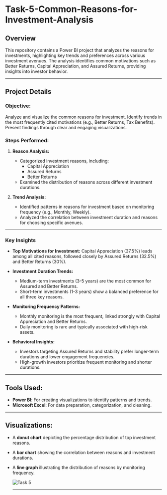 # Task-5-Common-Reasons-for-Investment-Analysis

## Overview
This repository contains a Power BI project that analyzes the reasons for investments, highlighting key trends and preferences across various investment avenues.
The analysis identifies common motivations such as Better Returns, Capital Appreciation, and Assured Returns, providing insights into investor behavior.

---

## Project Details

### Objective:
Analyze and visualize the common reasons for investment.
Identify trends in the most frequently cited motivations (e.g., Better Returns, Tax Benefits).
Present findings through clear and engaging visualizations.

### Steps Performed:
1. **Reason Analysis:**
   - Categorized investment reasons, including:
      - Capital Appreciation
      - Assured Returns
      - Better Returns
   - Examined the distribution of reasons across different investment durations.

2. **Trend Analysis:**

   - Identified patterns in reasons for investment based on monitoring frequency (e.g., Monthly, Weekly).
   - Analyzed the correlation between investment duration and reasons for choosing specific avenues.

---

### Key Insights
- **Top Motivations for Investment:**
   Capital Appreciation (37.5%) leads among all cited reasons, followed closely by Assured Returns (32.5%) and Better Returns (30%).
  
- **Investment Duration Trends:**
   - Medium-term investments (3-5 years) are the most common for Assured and Better Returns.
   - Short-term investments (1-3 years) show a balanced preference for all three key reasons.

- **Monitoring Frequency Patterns:**
   - Monthly monitoring is the most frequent, linked strongly with Capital Appreciation and Better Returns.
   - Daily monitoring is rare and typically associated with high-risk assets.

- **Behavioral Insights:**
   - Investors targeting Assured Returns and stability prefer longer-term durations and lower engagement frequencies.
   - High-growth investors prioritize frequent monitoring and shorter durations.

---

## Tools Used:
- **Power BI**: For creating visualizations to identify patterns and trends.
- **Microsoft Excel**: For data preparation, categorization, and cleaning.
  
---

## Visualizations:
- A **donut chart** depicting the percentage distribution of top investment reasons.
- A **bar chart** showing the correlation between reasons and investment durations.
- A **line graph** illustrating the distribution of reasons by monitoring frequency.

  ![Task 5](https://github.com/user-attachments/assets/a306d364-f754-45a5-86c1-da461a1d9873)

  ---

